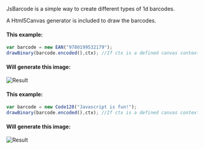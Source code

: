 JsBarcode is a simple way to create different types of 1d barcodes.

A Html5Canvas generator is included to draw the barcodes.

#### This example:
````javascript
var barcode = new EAN("9780199532179");
drawBinary(barcode.encoded(),ctx); //If ctx is a defined canvas context
````

#### Will generate this image:
![Result](http://fleo.se/barcode/img/9780199532179.png)

#### This example:
````javascript
var barcode = new Code128("Javascript is fun!");
drawBinary(barcode.encoded(),ctx); //If ctx is a defined canvas context
````
#### Will generate this image:
![Result](http://fleo.se/barcode/img/javascript.png)